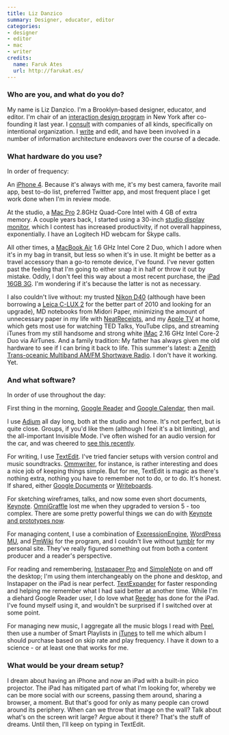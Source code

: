 ```yaml
---
title: Liz Danzico
summary: Designer, educator, editor
categories:
- designer
- editor
- mac
- writer
credits:
  name: Faruk Ates
  url: http://farukat.es/
---
```


### Who are you, and what do you do?

My name is Liz Danzico. I'm a Brooklyn-based designer, educator, and editor. I'm chair of an [interaction design program](http://interactiondesign.sva.edu/ "The Interaction Design program at SVA.") in New York after co-founding it last year. I [consult](http://dis.bobulate.com/work/ "Liz's consulting work.") with companies of all kinds, specifically on intentional organization. I [write](http://bobulate.com/ "Liz's weblog.") and edit, and have been involved in a number of information architecture endeavors over the course of a decade.

### What hardware do you use?

In order of frequency:

An [iPhone 4][iphone-4]. Because it's always with me, it's my best camera, favorite mail app, best to-do list, preferred Twitter app, and most frequent place I get work done when I'm in review mode.

At the studio, a [Mac Pro][mac-pro] 2.8GHz Quad-Core Intel with 4 GB of extra memory. A couple years back, I started using a 30-inch [studio display monitor][studio-display], which I contest has increased productivity, if not overall happiness, exponentially. I have an Logitech HD webcam for Skype calls.

All other times, a [MacBook Air][macbook-air] 1.6 GHz Intel Core 2 Duo, which I adore when it's in my bag in transit, but less so when it's in use. It might be better as a travel accessory than a go-to remote device, I've found. I've never gotten past the feeling that I'm going to either snap it in half or throw it out by mistake. Oddly, I don't feel this way about a most recent purchase, the [iPad 16GB 3G][ipad-3g]. I'm wondering if it's because the latter is not as necessary.

I also couldn't live without: my trusted [Nikon D40][d40] (although have been borrowing a [Leica C-LUX 2][c-lux-2] for the better part of 2010 and looking for an upgrade), MD notebooks from Midori Paper, minimizing the amount of unnecessary paper in my life with [NeatReceipts][], and my [Apple TV][apple-tv] at home, which gets most use for watching TED Talks, YouTube clips, and streaming iTunes from my still handsome and strong white [iMac][] 2.16 GHz Intel Core-2 Duo via AirTunes. And a family tradition: My father has always given me old hardware to see if I can bring it back to life. This summer's latest: a [Zenith Trans-oceanic Multiband AM/FM Shortwave Radio][d7000y]. I don't have it working. Yet.

### And what software?

In order of use throughout the day:

First thing in the morning, [Google Reader][google-reader] and [Google Calendar][google-calendar], then mail.

I use [Adium][] all day long, both at the studio and home. It's not perfect, but is quite close. Groups, if you'd like them (although I feel it's a bit limiting), and the all-important Invisible Mode. I've often wished for an audio version for the car, and was cheered to [see this recently](http://www.dailymail.co.uk/sciencetech/article-1297065/New-hands-free-technology-lets-motorists-use-Twitter-driving.html?ITO=1490 "A Daily Mail article about hands-free tweeting while in a car.").

For writing, I use [TextEdit][]. I've tried fancier setups with version control and music soundtracks. [Ommwriter][], for instance, is rather interesting and does a nice job of keeping things simple. But for me, TextEdit is magic as there's nothing extra, nothing you have to remember not to do, or to do. It's honest. If shared, either [Google Documents][google-docs] or [Writeboards][writeboard].

For sketching wireframes, talks, and now some even short documents, [Keynote][]. [OmniGraffle][] lost me when they upgraded to version 5 - too complex. There are some pretty powerful things we can do with [Keynote and prototypes now][keynote-kung-fu].

For managing content, I use a combination of [ExpressionEngine][], [WordPress MU][wordpress-mu], and [PmWiki][] for the program, and I couldn't live without [tumblr][] for my personal site. They've really figured something out from both a content producer and a reader's perspective.

For reading and remembering, [Instapaper Pro][instapaper-ios] and [SimpleNote][simplenote-ios] on and off the desktop; I'm using them interchangeably on the phone and desktop, and Instapaper on the iPad is near perfect. [TextExpander][] for faster responding and helping me remember what I had said better at another time. While I'm a diehard Google Reader user, I do love what [Reeder][reeder-ios] has done for the iPad. I've found myself using it, and wouldn't be surprised if I switched over at some point.

For managing new music, I aggregate all the music blogs I read with [Peel][], then use a number of Smart Playlists in [iTunes][] to tell me which album I should purchase based on skip rate and play frequency. I have it down to a science - or at least one that works for me.

### What would be your dream setup?

I dream about having an iPhone and now an iPad with a built-in pico projector. The iPad has mitigated part of what I'm looking for, whereby we can be more social with our screens, passing them around, sharing a browser, a moment. But that's good for only as many people can crowd around its periphery. When can we throw that image on the wall? Talk about what's on the screen writ large? Argue about it there? That's the stuff of dreams. Until then, I'll keep on typing in TextEdit.

[ipad-3g]: https://www.apple.com/ipad/ "A tablet device with 3G."
[imac]: https://www.apple.com/imac/ "An all-in-one computer."
[iphone-4]: https://en.wikipedia.org/wiki/IPhone_4 "A smartphone."
[neatreceipts]: http://www.neat.com/products/neatreceipts/ "A portable scanner and digital filing system."
[studio-display]: http://www.everymac.com/monitors/apple/studio_cinema/specs/apple_studio_display_17_fp.html "A line of LCD/CRT screens."
[apple-tv]: https://www.apple.com/appletv/ "A device for viewing media on a TV."
[macbook-air]: https://www.apple.com/macbook-air/ "A very thin laptop."
[mac-pro]: https://www.apple.com/mac-pro/ "The Intel-based Mac tower computer."
[c-lux-2]: https://www.amazon.com/Leica-Digital-Camera-Optical-Stabilized/dp/B000OCEKDM "A 7.2 megapixel digital camera."
[d40]: https://www.nikonusa.com/en/Nikon-Products/Product-Archive/Digital-SLR-Cameras/25420/D40.html "A 6.1 megapixel digital SLR camera."
[d7000y]: http://www.radiointel.com/nr-d7000y.htm "A trans-oceanic radio."
[reeder-ios]: http://reederapp.com/ios/ "A Google Reader client for iOS."
[instapaper-ios]: https://www.instapaper.com/iphone "An iPhone app for reading Instapaper saved pages."
[itunes]: https://www.apple.com/itunes/ "A jukebox application and online store."
[google-calendar]: https://en.wikipedia.org/wiki/Google_Calendar "A web-based calendar client."
[google-reader]: https://en.wikipedia.org/wiki/Google_Reader "A web-based feed reader."
[google-docs]: https://en.wikipedia.org/wiki/Google_Docs "A web-based office suite."
[tumblr]: https://www.tumblr.com/ "An online personal publishing platform."
[textedit]: https://support.apple.com/en-us/HT2523 "A text editor included with Mac OS X."
[textexpander]: https://smilesoftware.com/textexpander "A Mac app for adding custom abbreviations for often-used text."
[simplenote-ios]: https://itunes.apple.com/us/app/simplenote/id289429962 "A note app with cloud syncing."
[adium]: https://en.wikipedia.org/wiki/Adium "A multi-protocol chat application for the Mac."
[omnigraffle]: https://www.omnigroup.com/omnigraffle/ "Diagramming software for the Mac."
[ommwriter]: http://www.ommwriter.com/ "A full-screen text editor."
[expressionengine]: https://ellislab.com/expressionengine "A web publishing/CMS system."
[keynote-kung-fu]: http://keynotekungfu.com/ "Wireframe elements for Keynote."
[keynote]: https://www.apple.com/keynote/ "Presentation software for the Mac."
[peel]: http://www.getpeel.com/ "A digital audio blog reader and audio player."
[pmwiki]: http://www.pmwiki.org/ "Wiki software."
[wordpress-mu]: https://mu.wordpress.org/ "A multi-weblog self-hosted publishing tool."
[writeboard]: https://basecamp.com/retired/writeboard "Web-based sharable text document."
